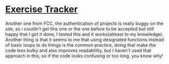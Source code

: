 # [Exercise Tracker](https://www.freecodecamp.org/learn/apis-and-microservices/apis-and-microservices-projects/exercise-tracker)
Another one from FCC, the authentication of projects is really buggy on the site, so i couldn't get this one or the one before to be accepted but still happy that I got it done, I tested this and it works(atleast to my knowledge).
Another thing is that it seems to me that using designated functions instead of basic loops to do things is the common practice, doing that make the code less bulky and also improves readablility, but I haven't used that approach in this, so if the code looks confusing or too long, you know why!
